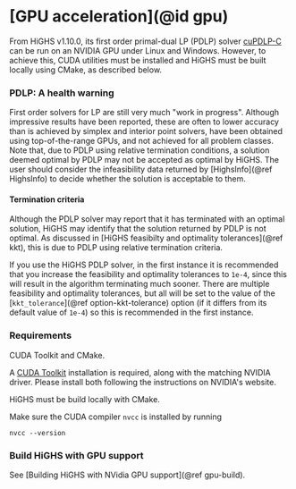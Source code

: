 # [GPU acceleration](@id gpu)

From HiGHS v1.10.0, its first order primal-dual LP (PDLP) solver [cuPDLP-C](https://github.com/COPT-Public/cuPDLP-C) can be run on an NVIDIA GPU under Linux and Windows. However, to achieve this, CUDA utilities must be installed and HiGHS must be built locally using CMake, as described below.

### PDLP: A health warning

First order solvers for LP are still very much "work in progress". Although impressive results have been reported, these are often to lower accuracy than is achieved by simplex and interior point solvers, have been obtained using top-of-the-range GPUs, and not achieved for all problem classes. Note that, due to PDLP using relative termination conditions, a solution deemed optimal by PDLP may not be accepted as optimal by HiGHS. The user should consider the infeasibility data returned by [HighsInfo](@ref HighsInfo) to decide whether the solution is acceptable to them.

#### Termination criteria

Although the PDLP solver may report that it has terminated with an optimal solution, HiGHS may identify that the solution returned by PDLP is not optimal. As discussed in [HiGHS feasibilty and optimality tolerances](@ref kkt), this is due to PDLP using relative termination criteria. 

If you use the HiGHS PDLP solver, in the first instance it is recommended that you increase the feasibility and optimality tolerances to `1e-4`, since this will result in the algorithm terminating much sooner. There are multiple feasibility and optimality tolerances, but all will be set to the value of the [`kkt_tolerance`](@ref option-kkt-tolerance) option (if it differs from its default value of `1e-4`) so this is recommended in the first instance. 

### Requirements

CUDA Toolkit and CMake. 

A [CUDA Toolkit](https://developer.nvidia.com/cuda-toolkit) installation is required, along with the matching NVIDIA driver. Please install both following the instructions on NVIDIA's website.

HiGHS must be build locally with CMake. 

Make sure the CUDA compiler `nvcc` is installed by running 

```
nvcc --version
```

### Build HiGHS with GPU support

See [Building HiGHS with NVidia GPU support](@ref gpu-build).